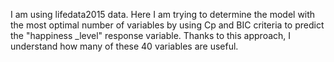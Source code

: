 I am using lifedata2015 data. Here I am trying to determine the model with the most optimal number of variables by using Cp and BIC criteria to predict the "happiness _level" response variable. Thanks to this approach, I understand how many of these 40 variables are useful.
